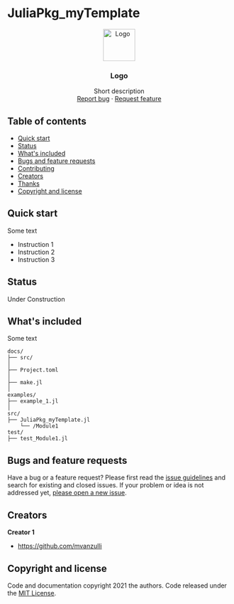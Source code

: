 # JuliaPkg_myTemplate
<p align="center">
  <a href="https://example.com/">
    <img src="https://via.placeholder.com/72" alt="Logo" width=72 height=72>
  </a>

  <h3 align="center">Logo</h3>

  <p align="center">
    Short description
    <br>
    <a href="https://reponame/issues/new?template=bug.md">Report bug</a>
    ·
    <a href="https://reponame/issues/new?template=feature.md&labels=feature">Request feature</a>
  </p>
</p>


## Table of contents

- [Quick start](#quick-start)
- [Status](#status)
- [What's included](#whats-included)
- [Bugs and feature requests](#bugs-and-feature-requests)
- [Contributing](#contributing)
- [Creators](#creators)
- [Thanks](#thanks)
- [Copyright and license](#copyright-and-license)


## Quick start

Some text

- Instruction 1
- Instruction 2
- Instruction 3

## Status

Under Construction

## What's included

Some text

```text
docs/
├── src/
│
├── Project.toml
│
├── make.jl
│
examples/
├── example_1.jl
│
src/
├── JuliaPkg_myTemplate.jl
    └── /Module1
test/
├── test_Module1.jl
```

## Bugs and feature requests

Have a bug or a feature request? Please first read the [issue guidelines](https://reponame/blob/master/CONTRIBUTING.md) and search for existing and closed issues. If your problem or idea is not addressed yet, [please open a new issue](https://reponame/issues/new).


## Creators

**Creator 1**

- <https://github.com/mvanzulli>

## Copyright and license

Code and documentation copyright 2021 the authors. Code released under the [MIT License](https://reponame/blob/master/LICENSE).

